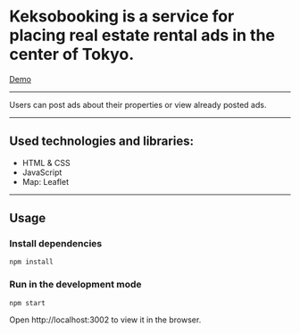 # Keksobooking is a service for placing real estate rental ads in the center of Tokyo.

<a href="https://inkmakhova.github.io/keksobooking-ru/">Demo</a>

---
Users can post ads about their properties or view already posted ads.

---
## Used technologies and libraries:
- HTML & CSS
- JavaScript
- Map: Leaflet
---
## Usage

### Install dependencies
```
npm install
```

### Run in the development mode
```
npm start
```
Open http://localhost:3002 to view it in the browser.



